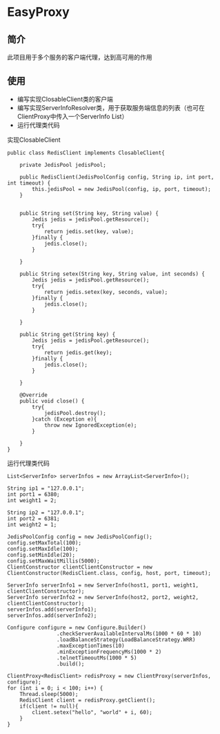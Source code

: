 # EasyProxy

## 简介
此项目用于多个服务的客户端代理，达到高可用的作用

## 使用

* 编写实现ClosableClient类的客户端
* 编写实现ServerInfoResolver类，用于获取服务端信息的列表（也可在ClientProxy中传入一个ServerInfo List）
* 运行代理类代码

实现ClosableClient

    public class RedisClient implements ClosableClient{

        private JedisPool jedisPool;

        public RedisClient(JedisPoolConfig config, String ip, int port, int timeout) {
            this.jedisPool = new JedisPool(config, ip, port, timeout);
        }


        public String set(String key, String value) {
            Jedis jedis = jedisPool.getResource();
            try{
                return jedis.set(key, value);
            }finally {
                jedis.close();
            }

        }

        public String setex(String key, String value, int seconds) {
            Jedis jedis = jedisPool.getResource();
            try{
                return jedis.setex(key, seconds, value);
            }finally {
                jedis.close();
            }

        }

        public String get(String key) {
            Jedis jedis = jedisPool.getResource();
            try{
                return jedis.get(key);
            }finally {
                jedis.close();
            }

        }

        @Override
        public void close() {
            try{
                jedisPool.destroy();
            }catch (Exception e){
                throw new IgnoredException(e);
            }

        }
    }

运行代理类代码

    List<ServerInfo> serverInfos = new ArrayList<ServerInfo>();

    String ip1 = "127.0.0.1";
    int port1 = 6380;
    int weight1 = 2;

    String ip2 = "127.0.0.1";
    int port2 = 6381;
    int weight2 = 1;

    JedisPoolConfig config = new JedisPoolConfig();
    config.setMaxTotal(100);
    config.setMaxIdle(100);
    config.setMinIdle(20);
    config.setMaxWaitMillis(5000);
    ClientConstructor clientClientConstructor = new ClientConstructor(RedisClient.class, config, host, port, timeout);

    ServerInfo serverInfo1 = new ServerInfo(host1, port1, weight1, clientClientConstructor);
    ServerInfo serverInfo2 = new ServerInfo(host2, port2, weight2, clientClientConstructor);
    serverInfos.add(serverInfo1);
    serverInfos.add(serverInfo2);

    Configure configure = new Configure.Builder()
                    .checkServerAvailableIntervalMs(1000 * 60 * 10)
                    .loadBalanceStrategy(LoadBalanceStrategy.WRR)
                    .maxExceptionTimes(10)
                    .minExceptionFrequencyMs(1000 * 2)
                    .telnetTimeoutMs(1000 * 5)
                    .build();

    ClientProxy<RedisClient> redisProxy = new ClientProxy(serverInfos, configure);
    for (int i = 0; i < 100; i++) {
        Thread.sleep(5000);
        RedisClient client = redisProxy.getClient();
        if(client != null){
            client.setex("hello", "world" + i, 60);
        }
    }